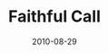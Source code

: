 ---
layout: message
category: message
series: "The Faithful"
title: "Faithful Call"
date: 2010-08-29
audio-description: "Brian Tome talks about how the faithful respond to God's call."
audio: "http://s3.amazonaws.com/crossroadsaudiomessages/TheFaithful03.mp3"
audio-title: "Faithful Call"
audio-duration: "46:37"
program-description: "Faithful Call (Program)"
program: "http://www.crossroads.net/players/media/hq/08_28-29_10Program.pdf"
program-title: "Faithful Call (Program)"
video-description: "Brian Tome talks about how the faithful respond to God's call."
video-title: "Faithful Call"
video: "https://s3.amazonaws.com/crossroadsvideomessages/TheFaithful03.mp4"
video-poster: "https://www.crossroads.net/uploadedfiles/TheFaithful03_still.jpg"
---